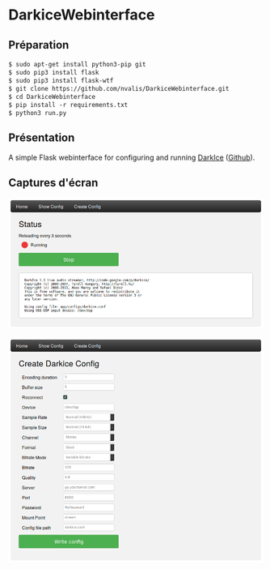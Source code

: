 # DarkiceWebinterface

## Préparation

    $ sudo apt-get install python3-pip git
    $ sudo pip3 install flask
    $ sudo pip3 install flask-wtf
    $ git clone https://github.com/nvalis/DarkiceWebinterface.git
    $ cd DarkiceWebinterface
    $ pip install -r requirements.txt
    $ python3 run.py

## Présentation

A simple Flask webinterface for configuring and running [DarkIce](http://darkice.org/) ([Github](https://github.com/rafael2k/darkice)).

## Captures d'écran

![Screenshot Overview](/screenshot_overview.png?raw=true "Screenshot")

![Screenshot Config](/screenshot_config.png?raw=true "Screenshot")
